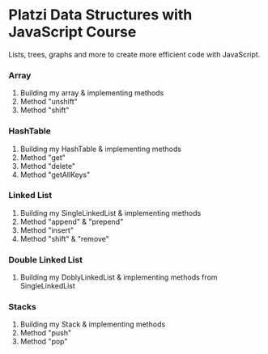 # Platzi Data Structures with JavaScript Course

Lists, trees, graphs and more to create more efficient code with JavaScript.

### Array
1. Building my array & implementing methods
2. Method "unshift"
3. Method "shift"

### HashTable
1. Building my HashTable & implementing methods
2. Method "get"
3. Method "delete"
4. Method "getAllKeys"

### Linked List
1. Building my SingleLinkedList & implementing methods
2. Method "append" & "prepend"
3. Method "insert"
4. Method "shift" & "remove"

### Double Linked List
1. Building my DoblyLinkedList & implementing methods from SingleLinkedList

### Stacks
1. Building my Stack & implementing methods
2. Method "push"
3. Method "pop"